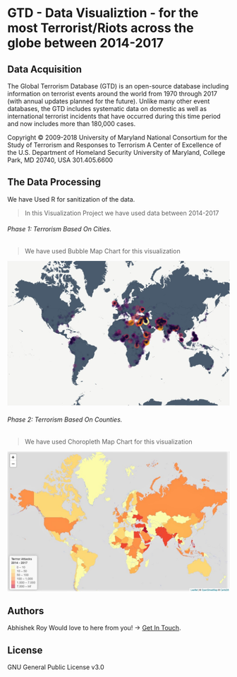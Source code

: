 # GTD - Data Visualiztion - for the most Terrorist/Riots across the globe between 2014-2017

## Data Acquisition
The Global Terrorism Database (GTD) is an open-source database including information on terrorist events around the world from 1970 through 2017 (with annual updates planned for the future). Unlike many other event databases, the GTD includes systematic data on domestic as well as international terrorist incidents that have occurred during this time period and now includes more than 180,000 cases.

Copyright © 2009-2018 University of Maryland
National Consortium for the Study of Terrorism and Responses to Terrorism
A Center of Excellence of the U.S. Department of Homeland Security
University of Maryland, College Park, MD 20740, USA 301.405.6600 


## The Data Processing
We have Used R for sanitization of the data.
> In this Visualization Project we have used data between 2014-2017


###### Phase 1: Terrorism Based On Cities.
> We have used Bubble Map Chart for this visualization

![alt text](https://raw.githubusercontent.com/AbhiRoy96/gtd_visual/master/TA_Cities%20bubble%20map.jpg)


###### Phase 2: Terrorism Based On Counties.
> We have used Choropleth Map Chart for this visualization

![alt text](https://raw.githubusercontent.com/AbhiRoy96/gtd_visual/master/TA_Countries%20choropleth%20map.jpeg)


## Authors
Abhishek Roy
Would love to here from you! -> [Get In Touch](mailto:royabhishek967@gmail.com).


## License
GNU General Public License v3.0